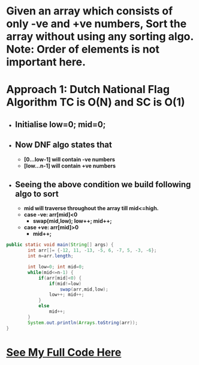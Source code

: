 # Given an array which consists of only -ve and +ve numbers, Sort the array without using any sorting algo. **Note:** Order of elements is not important here.

# Approach 1: **Dutch National Flag Algorithm** TC is O(N) and SC is O(1)

- ## Initialise low=0; mid=0;
- ## Now DNF algo states that
  - **[0...low-1] will contain -ve numbers**
  - **[low...n-1] will contain +ve numbers**
- ## Seeing the above condition we build following algo to sort
  - **mid will traverse throughout the array till mid<=high.**
  - **case -ve: arr[mid]<0**
    - **swap(mid,low); low++; mid++;**
  - **case +ve: arr[mid]>0**
    - **mid++;**

```java
public static void main(String[] args) {
		int arr[]= {-12, 11, -13, -5, 6, -7, 5, -3, -6};
		int n=arr.length;

		int low=0; int mid=0;
		while(mid<=n-1) {
			if(arr[mid]<0) {
				if(mid!=low)
					swap(arr,mid,low);
				low++; mid++;
			}
			else
				mid++;
		}
		System.out.println(Arrays.toString(arr));
}
```

# **[See My Full Code Here](./NegativePositiveArray.java)**
